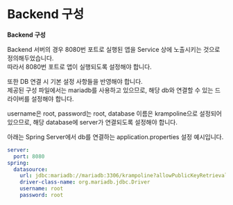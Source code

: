 # Backend 구성

**Backend 구성**

Backend 서버의 경우 8080번 포트로 실행된 앱을 Service 상에 노출시키는 것으로 정의해두었습니다.\
따라서 8080번 포트로 앱이 실행되도록 설정해야 합니다.

또한 DB 연결 시 기본 설정 사항들을 반영해야 합니다.\
제공된 구성 파일에서는 mariadb를 사용하고 있으므로, 해당 db와 연결할 수 있는 드라이버를 설정해야 합니다.

username은 root, password는 root, database 이름은 krampoline으로 설정되어 있으므로, 해당 database에 server가 연결되도록 설정해야 합니다.

아래는 Spring Server에서 db를 연결하는 application.properties 설정 예시입니다.

```yaml
server:
  port: 8080
spring:
  datasource:
    url: jdbc:mariadb://mariadb:3306/krampoline?allowPublicKeyRetrieval=true&useSSL=false
    driver-class-name: org.mariadb.jdbc.Driver
    username: root
    password: root
```
